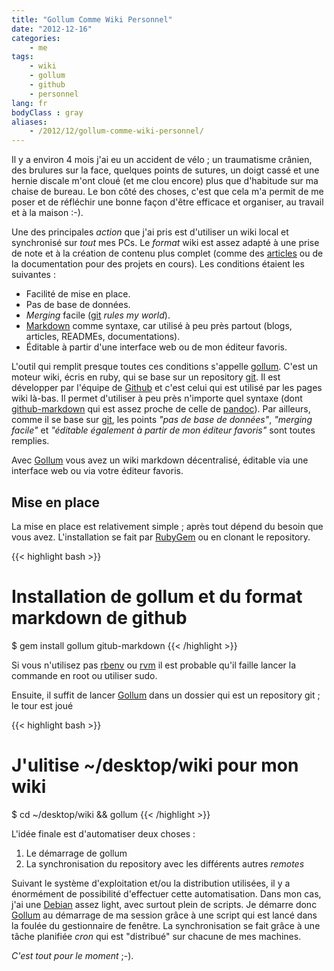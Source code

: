 ```yaml
---
title: "Gollum Comme Wiki Personnel"
date: "2012-12-16"
categories:
    - me
tags:
    - wiki
    - gollum
    - github
    - personnel
lang: fr
bodyClass : gray
aliases:
    - /2012/12/gollum-comme-wiki-personnel/
---
```


Il y a environ 4 mois j'ai eu un accident de vélo ; un traumatisme crânien, des brulures sur la face, quelques points de sutures, un doigt cassé et une hernie discale m'ont cloué (et me clou encore) plus que d'habitude sur ma chaise de bureau. Le bon côté des choses, c'est que cela m'a permit de me poser et de réfléchir une bonne façon d'être efficace et organiser, au travail et à la maison :-).

Une des principales _action_ que j'ai pris est d'utiliser un wiki local et synchronisé sur _tout_ mes PCs. Le _format_ wiki est assez adapté à une prise de note et à la création de contenu plus complet (comme des [articles][] ou de la documentation pour des projets en cours). Les conditions étaient les suivantes :

* Facilité de mise en place.
* Pas de base de données.
* _Merging_ facile ([git][] _rules my world_).
* [Markdown][] comme syntaxe, car utilisé à peu près partout (blogs, articles, READMEs, documentations).
* Éditable à partir d'une interface web ou de mon éditeur favoris.

L'outil qui remplit presque toutes ces conditions s'appelle [gollum][]. C'est un moteur wiki, écris en ruby, qui se base sur un repository [git][]. Il est développer par l'équipe de [Github][] et c'est celui qui est utilisé par les pages wiki là-bas. Il permet d'utiliser à peu près n'importe quel syntaxe (dont [github-markdown][] qui est assez proche de celle de [pandoc][]). Par ailleurs, comme il se base sur [git][], les points _"pas de base de données"_, _"merging facile"_ et _"éditable également à partir de mon éditeur favoris"_ sont toutes remplies.

Avec [Gollum][] vous avez un wiki markdown décentralisé, éditable via une interface web ou via votre éditeur favoris.

## Mise en place

La mise en place est relativement simple ; après tout dépend du besoin que vous avez. L'installation se fait par [RubyGem][] ou en clonant le repository.

{{< highlight bash >}}
# Installation de gollum et du format markdown de github
$ gem install gollum gitub-markdown
{{< /highlight >}}

Si vous n'utilisez pas [rbenv][] ou [rvm][] il est probable qu'il faille lancer la commande en root ou utiliser sudo.

Ensuite, il suffit de lancer [Gollum] dans un dossier qui est un repository git ; le tour est joué

{{< highlight bash >}}
# J'ulitise ~/desktop/wiki pour mon wiki
$ cd ~/desktop/wiki && gollum
{{< /highlight >}}

L'idée finale est d'automatiser deux choses :

1. Le démarrage de gollum 
2. La synchronisation du repository avec les différents autres _remotes_

Suivant le système d'exploitation et/ou la distribution utilisées, il y a énormément de possibilité d'effectuer cette automatisation. Dans mon cas, j'ai une [Debian][] assez light, avec surtout plein de scripts. Je démarre donc [Gollum][] au démarrage de ma session grâce à une script qui est lancé dans la foulée du gestionnaire de fenêtre. La synchronisation se fait grâce à une tâche planifiée _cron_ qui est "distribué" sur chacune de mes machines.

_C'est tout pour le moment_ ;-).

[debian]: http://debian.org
[RubyGem]: rubygems.org
[rbenv]: https://github.com/sstephenson/rbenv
[rvm]: https://rvm.io/
[gollum]: https://github.com/github/gollum
[articles]: http://shortbrain.org
[git]: http://git-scm.com
[github]: http://github.com
[Markdown]: http://daringfireball.net/projects/markdown/
[github-markdown]: https://github.com/github/github-flavored-markdown
[pandoc]: http://johnmacfarlane.net/pandoc
